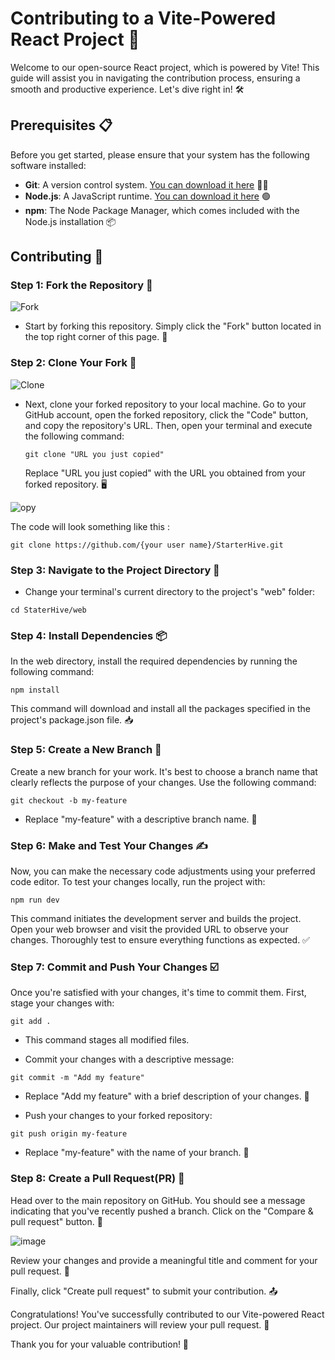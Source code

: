 # Contributing to a Vite-Powered React Project 🚀

Welcome to our open-source React project, which is powered by Vite! This guide will assist you in navigating the contribution process, ensuring a smooth and productive experience. Let's dive right in! 🛠️

## Prerequisites 📋

Before you get started, please ensure that your system has the following software installed:

- **Git**: A version control system. [You can download it here](https://git-scm.com/downloads/) 🧑‍💻
- **Node.js**: A JavaScript runtime. [You can download it here](https://nodejs.org/en/download) 🟢
- **npm**: The Node Package Manager, which comes included with the Node.js installation 📦

## Contributing 🤝

### Step 1: Fork the Repository 🍴

![Fork](https://github.com/ArslanYM/StarterHive/assets/104521101/b2863384-753d-448b-9c8f-cc2122121c2b)

- Start by forking this repository. Simply click the "Fork" button located in the top right corner of this page. 🚀

### Step 2: Clone Your Fork 📂

![Clone](https://github.com/ArslanYM/StarterHive/assets/104521101/ffe2cb3b-d7e9-41fb-a7e6-8f5ca9d50dd0)

- Next, clone your forked repository to your local machine. Go to your GitHub account, open the forked repository, click the "Code" button, and copy the repository's URL. Then, open your terminal and execute the following command:

  ```
  git clone "URL you just copied"
  ```

  Replace "URL you just copied" with the URL you obtained from your forked repository. 🖥️

![opy](https://github.com/ArslanYM/StarterHive/assets/104521101/5947298f-dd52-478c-9cd9-f22791eea4a5)

The code will look something like this :

```
git clone https://github.com/{your user name}/StarterHive.git
```

### Step 3: Navigate to the Project Directory 📁

- Change your terminal's current directory to the project's "web" folder:

```
cd StaterHive/web
```

### Step 4: Install Dependencies 📦

In the web directory, install the required dependencies by running the following command:

```
npm install
```

This command will download and install all the packages specified in the project's package.json file. 📥

### Step 5: Create a New Branch 🌿

Create a new branch for your work. It's best to choose a branch name that clearly reflects the purpose of your changes. Use the following command:

```
git checkout -b my-feature
```

- Replace "my-feature" with a descriptive branch name. 🌟

### Step 6: Make and Test Your Changes ✍️

Now, you can make the necessary code adjustments using your preferred code editor. To test your changes locally, run the project with:

```
npm run dev
```

This command initiates the development server and builds the project. Open your web browser and visit the provided URL to observe your changes. Thoroughly test to ensure everything functions as expected. ✅

### Step 7: Commit and Push Your Changes ☑️

Once you're satisfied with your changes, it's time to commit them. First, stage your changes with:

```
git add .
```

- This command stages all modified files.

- Commit your changes with a descriptive message:

```
git commit -m "Add my feature"
```

- Replace "Add my feature" with a brief description of your changes. 📝

- Push your changes to your forked repository:

```
git push origin my-feature
```

- Replace "my-feature" with the name of your branch. 🚢

### Step 8: Create a Pull Request(PR) 🚀

Head over to the main repository on GitHub. You should see a message indicating that you've recently pushed a branch. Click on the "Compare & pull request" button. 🔄

![image](https://github.com/ayush-chandil/StarterHive/assets/74442358/5b4e4724-0d55-492c-9fb9-c52d690d730d)

Review your changes and provide a meaningful title and comment for your pull request. 💬

Finally, click "Create pull request" to submit your contribution. 📤

Congratulations! You've successfully contributed to our Vite-powered React project. Our project maintainers will review your pull request. 🎉

Thank you for your valuable contribution! 👏
